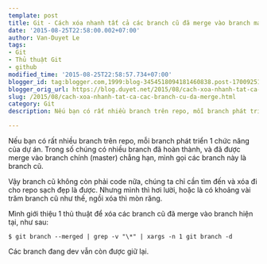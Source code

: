 ```yaml
---
template: post
title: Git - Cách xóa nhanh tất cả các branch cũ đã merge vào branch master
date: '2015-08-25T22:58:00.002+07:00'
author: Van-Duyet Le
tags:
- Git
- Thủ thuật Git
- github
modified_time: '2015-08-25T22:58:57.734+07:00'
blogger_id: tag:blogger.com,1999:blog-3454518094181460838.post-1700925107125612344
blogger_orig_url: https://blog.duyet.net/2015/08/cach-xoa-nhanh-tat-ca-cac-branch-cu-da-merge.html
slug: /2015/08/cach-xoa-nhanh-tat-ca-cac-branch-cu-da-merge.html
category: Git
description: Nếu bạn có rất nhiều branch trên repo, mỗi branch phát triển 1 chức năng của dự án. Trong số chúng có nhiều branch đã hoàn thành, và đã được merge vào branch chính (master) chẳng hạn, mình gọi các branch này là branch cũ.

---
```


Nếu bạn có rất nhiều branch trên repo, mỗi branch phát triển 1 chức năng của dự án. Trong số chúng có nhiều branch đã hoàn thành, và đã được merge vào branch chính (master) chẳng hạn, mình gọi các branch này là branch cũ.

Vậy branch cũ không còn phải code nữa, chúng ta chỉ cần tìm đến và xóa đi cho repo sạch đẹp là được. Nhưng mình thì hơi lười, hoặc là có khoảng vài trăm branch cũ như thế, ngồi xóa thì mòn răng.

Mình giới thiệu 1 thủ thuật để xóa các branch cũ đã merge vào branch hiện tại, như sau:

```
$ git branch --merged | grep -v "\*" | xargs -n 1 git branch -d
```

Các branch đang dev vẫn còn được giữ lại.
